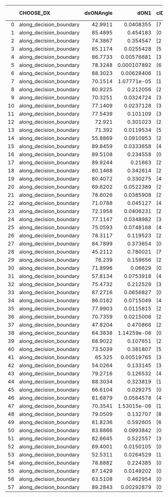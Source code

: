 |    | CHOOSE_DX               |   dxONAngle |        dON1 | cIDON1   |   dON_patch_1 |   nTON |         dON |   dxOFFAngle |       dOFF1 | cIDOFF1   |   dOFF_patch_1 |   nTOFF |        dOFF | SUCCESS   |   nExp |   dual_point_id |   subpoint_time_seconds |   total_execution_time |       logp |        dOFF/dON | Vote dOFF>dON   |
|---:|:------------------------|------------:|------------:|:---------|--------------:|-------:|------------:|-------------:|------------:|:----------|---------------:|--------:|------------:|:----------|-------:|----------------:|------------------------:|-----------------------:|-----------:|----------------:|:----------------|
|  0 | along_decision_boundary |     42.9911 | 0.0408355   | [7 9]    |   0.0408355   |      1 | 0.0408355   |      48.669  | 0.000665171 | [7 9]     |    0.000665171 |       1 | 0.000665171 | False     |      1 |               1 |                0.972119 |                1.32778 |  0         |      0.016289   | False           |
|  1 | along_decision_boundary |     85.4895 | 0.454183    | [0 9]    |   0.454183    |      1 | 0.454183    |      56.662  | 1.09358e-05 | [0 9]     |    1.09358e-05 |       1 | 1.09358e-05 | False     |      2 |               3 |                3.32325  |               10.2575  | -0.5       |      2.4078e-05 | False           |
|  2 | along_decision_boundary |     74.3867 | 0.354547    | [2 5]    |   0.354547    |      1 | 0.354547    |      60.2124 | 0.0605193   | [2 5]     |    0.0605193   |       1 | 0.0605193   | False     |      3 |               4 |                4.33526  |               14.6018  | -1         |      0.170695   | False           |
|  3 | along_decision_boundary |     85.1174 | 0.0255428   | [5 7]    |   0.0255428   |      1 | 0.0255428   |      64.9668 | 0.27314     | [5 7]     |    0.27314     |       1 | 0.27314     | True      |      4 |               6 |                2.44676  |               17.1041  | -1.5       |     10.6934     | True            |
|  4 | along_decision_boundary |     86.7733 | 0.00576681  | [3 5]    |   0.00576681  |      1 | 0.00576681  |      87.4389 | 0.215612    | [3 5]     |    0.215612    |       1 | 0.215612    | True      |      5 |               7 |                1.56691  |               18.6801  | -0.5       |     37.3885     | True            |
|  5 | along_decision_boundary |     78.3248 | 0.000107892 | [6 7]    |   0.000107892 |      1 | 0.000107892 |      79.283  | 0.0649616   | [6 7]     |    0.0649616   |       1 | 0.0649616   | True      |      6 |               8 |                1.03128  |               19.7196  | -0.1       |    602.1        | True            |
|  6 | along_decision_boundary |     88.3023 | 0.00628406  | [1 7]    |   0.00628406  |      1 | 0.00628406  |      79.1085 | 0.00980014  | [0 7]     |    0.00980014  |       1 | 0.00980014  | True      |      7 |              11 |                1.17264  |               25.7117  | -0         |      1.55952    | True            |
|  7 | along_decision_boundary |     70.1514 | 1.07771e-05 | [1 7]    |   1.07771e-05 |      1 | 1.07771e-05 |      51.6652 | 6.16329e-05 | [0 7]     |    6.16329e-05 |       1 | 6.16329e-05 | True      |      8 |              12 |                0.956897 |               26.6742  | -0.0714286 |      5.7189     | True            |
|  8 | along_decision_boundary |     80.9225 | 0.212056    | [2 7]    |   0.212056    |      1 | 0.212056    |      80.8682 | 0.0199412   | [2 7]     |    0.0199412   |       1 | 0.0199412   | False     |      9 |              17 |                1.50822  |               30.4367  | -0.25      |      0.0940373  | False           |
|  9 | along_decision_boundary |     70.3251 | 0.0324724   | [3 7]    |   0.0324724   |      1 | 0.0324724   |      69.4978 | 0.0559326   | [3 7]     |    0.0559326   |       1 | 0.0559326   | True      |     10 |              20 |                1.51735  |               33.4174  | -0.0555556 |      1.72247    | True            |
| 10 | along_decision_boundary |     77.1409 | 0.0237128   | [3 4]    |   0.0237128   |      1 | 0.0237128   |      89.7763 | 0.143381    | [3 4]     |    0.143381    |       1 | 0.143381    | True      |     11 |              22 |                1.25489  |               34.7252  | -0.2       |      6.04655    | True            |
| 11 | along_decision_boundary |     77.5439 | 0.101109    | [3 4]    |   0.101109    |      1 | 0.101109    |      83.7389 | 0.0882527   | [3 4]     |    0.0882527   |       1 | 0.0882527   | False     |     12 |              23 |                3.06714  |               37.8014  | -0.409091  |      0.872852   | False           |
| 12 | along_decision_boundary |     72.921  | 0.301023    | [2 5]    |   0.301023    |      1 | 0.301023    |      71.353  | 0.19344     | [2 5]     |    0.19344     |       1 | 0.19344     | False     |     13 |              27 |                4.22451  |               42.1789  | -0.166667  |      0.64261    | False           |
| 13 | along_decision_boundary |     71.392  | 0.0119534   | [5 8]    |   0.0119534   |      1 | 0.0119534   |      74.5863 | 0.0611512   | [5 8]     |    0.0611512   |       1 | 0.0611512   | True      |     14 |              31 |                1.33102  |               45.8778  | -0.0384615 |      5.11579    | True            |
| 14 | along_decision_boundary |     55.8869 | 0.0910953   | [2 8]    |   0.0910953   |      1 | 0.0910953   |      66.1523 | 0.413063    | [2 8]     |    0.413063    |       1 | 0.413063    | True      |     15 |              35 |                3.71215  |               52.4174  | -0.142857  |      4.53441    | True            |
| 15 | along_decision_boundary |     89.8459 | 0.0333658   | [4 7]    |   0.0333658   |      1 | 0.0333658   |      88.0982 | 0.0539666   | [4 7]     |    0.0539666   |       1 | 0.0539666   | True      |     16 |              39 |                1.25408  |               61.1598  | -0.3       |      1.61742    | True            |
| 16 | along_decision_boundary |     89.5108 | 0.234558    | [0 1]    |   0.234558    |      1 | 0.234558    |      84.2722 | 0.0601132   | [0 1]     |    0.0601132   |       1 | 0.0601132   | False     |     17 |              41 |                3.90694  |               65.1064  | -0.5       |      0.256282   | False           |
| 17 | along_decision_boundary |     89.9244 | 0.21663     | [2 6]    |   0.21663     |      1 | 0.21663     |      82.7843 | 0.228316    | [2 6]     |    0.228316    |       1 | 0.228316    | True      |     18 |              42 |                3.70126  |               68.8127  | -0.264706  |      1.05394    | True            |
| 18 | along_decision_boundary |     80.1468 | 0.342614    | [2 4]    |   0.342614    |      1 | 0.342614    |      82.7183 | 0.092603    | [2 4]     |    0.092603    |       1 | 0.092603    | False     |     19 |              44 |                1.94619  |               70.8057  | -0.444444  |      0.270284   | False           |
| 19 | along_decision_boundary |     80.4072 | 0.330275    | [4 7]    |   0.330275    |      1 | 0.330275    |      67.5736 | 0.000674462 | [4 7]     |    0.000674462 |       1 | 0.000674462 | False     |     20 |              46 |                3.94886  |               79.5082  | -0.236842  |      0.00204212 | False           |
| 20 | along_decision_boundary |     69.6202 | 0.0522389   | [2 4]    |   0.0522389   |      1 | 0.0522389   |      78.3165 | 0.339278    | [2 4]     |    0.339278    |       1 | 0.339278    | True      |     21 |              47 |                5.81919  |               85.3324  | -0.1       |      6.49474    | True            |
| 21 | along_decision_boundary |     78.6026 | 0.0385908   | [2 4]    |   0.0385908   |      1 | 0.0385908   |      79.573  | 0.0903795   | [2 4]     |    0.0903795   |       1 | 0.0903795   | True      |     22 |              48 |                1.66649  |               87.0064  | -0.214286  |      2.342      | True            |
| 22 | along_decision_boundary |     71.0788 | 0.045127    | [4 6]    |   0.045127    |      1 | 0.045127    |      71.7446 | 0.613421    | [4 6]     |    0.613421    |       1 | 0.613421    | True      |     23 |              49 |                6.57672  |               93.5881  | -0.363636  |     13.5932     | True            |
| 23 | along_decision_boundary |     72.1958 | 0.0406231   | [2 7]    |   0.0406231   |      1 | 0.0406231   |      83.1331 | 0.228351    | [2 7]     |    0.228351    |       1 | 0.228351    | True      |     24 |              50 |                3.75461  |               97.3528  | -0.543478  |      5.62122    | True            |
| 24 | along_decision_boundary |     77.1147 | 0.0348982   | [3 8]    |   0.0348982   |      1 | 0.0348982   |      75.5503 | 0.0014434   | [3 8]     |    0.0014434   |       1 | 0.0014434   | False     |     25 |              52 |                1.90347  |              101.938   | -0.75      |      0.0413603  | False           |
| 25 | along_decision_boundary |     75.0593 | 0.0748168   | [4 8]    |   0.0748168   |      1 | 0.0748168   |      75.4698 | 0.08263     | [4 8]     |    0.08263     |       1 | 0.08263     | True      |     26 |              57 |                2.13717  |              107.339   | -0.5       |      1.10443    | True            |
| 26 | along_decision_boundary |     78.3117 | 0.119523    | [2 4]    |   0.119523    |      1 | 0.119523    |      65.1217 | 0.0994514   | [2 4]     |    0.0994514   |       1 | 0.0994514   | False     |     27 |              58 |                4.05822  |              111.403   | -0.692308  |      0.832069   | False           |
| 27 | along_decision_boundary |     84.7899 | 0.373654    | [0 1]    |   0.373654    |      1 | 0.373654    |      80.0232 | 0.105809    | [0 1]     |    0.105809    |       1 | 0.105809    | False     |     28 |              59 |                3.84385  |              115.256   | -0.462963  |      0.283173   | False           |
| 28 | along_decision_boundary |     45.2112 | 0.780021    | [7 8]    |   0.780021    |      1 | 0.780021    |      45.573  | 0.0923403   | [7 8]     |    0.0923403   |       1 | 0.0923403   | False     |     29 |              61 |                2.18246  |              117.493   | -0.285714  |      0.118382   | False           |
| 29 | along_decision_boundary |     76.239  | 0.159656    | [2 7]    |   0.159656    |      1 | 0.159656    |      64.7958 | 0.041387    | [2 7]     |    0.041387    |       1 | 0.041387    | False     |     30 |              67 |                2.04795  |              128.979   | -0.155172  |      0.259226   | False           |
| 30 | along_decision_boundary |     71.8996 | 0.06629     | [0 1]    |   0.06629     |      1 | 0.06629     |      74.0413 | 0.225115    | [0 1]     |    0.225115    |       1 | 0.225115    | True      |     31 |              68 |                3.35958  |              132.343   | -0.0666667 |      3.39591    | True            |
| 31 | along_decision_boundary |     57.8134 | 0.0753918   | [4 8]    |   0.0753918   |      1 | 0.0753918   |      67.2921 | 0.197122    | [4 8]     |    0.197122    |       1 | 0.197122    | True      |     32 |              69 |                2.1486   |              134.501   | -0.145161  |      2.61463    | True            |
| 32 | along_decision_boundary |     75.4732 | 0.212529    | [3 5]    |   0.212529    |      1 | 0.212529    |      78.3777 | 0.146828    | [3 5]     |    0.146828    |       1 | 0.146828    | False     |     33 |              77 |                2.85081  |              147.562   | -0.25      |      0.69086    | False           |
| 33 | along_decision_boundary |     87.2716 | 0.0656827   | [0 4]    |   0.0656827   |      1 | 0.0656827   |      86.8088 | 0.210403    | [1 4]     |    0.210403    |       1 | 0.210403    | True      |     34 |              80 |                2.86182  |              155.298   | -0.136364  |      3.20332    | True            |
| 34 | along_decision_boundary |     86.0162 | 0.0715049   | [4 9]    |   0.0715049   |      1 | 0.0715049   |      80.6896 | 0.0806166   | [4 9]     |    0.0806166   |       1 | 0.0806166   | True      |     35 |              81 |                2.87986  |              158.182   | -0.235294  |      1.12743    | True            |
| 35 | along_decision_boundary |     77.9903 | 0.0115815   | [2 3]    |   0.0115815   |      1 | 0.0115815   |      78.4849 | 0.0362981   | [2 3]     |    0.0362981   |       1 | 0.0362981   | True      |     36 |              82 |                2.16976  |              160.362   | -0.357143  |      3.13414    | True            |
| 36 | along_decision_boundary |     70.7359 | 0.0215006   | [2 3]    |   0.0215006   |      1 | 0.0215006   |      72.9113 | 0.047638    | [2 3]     |    0.047638    |       1 | 0.047638    | True      |     37 |              83 |                2.38658  |              162.757   | -0.5       |      2.21566    | True            |
| 37 | along_decision_boundary |     47.8204 | 0.470866    | [2 6]    |   0.470866    |      1 | 0.470866    |      53.39   | 0.0650896   | [2 6]     |    0.0650896   |       1 | 0.0650896   | False     |     38 |              84 |                3.86079  |              166.622   | -0.662162  |      0.138234   | False           |
| 38 | along_decision_boundary |     64.3838 | 1.14259e-06 | [0 8]    |   1.14259e-06 |      1 | 1.14259e-06 |      76.6106 | 1.48269e-05 | [1 8]     |    1.48269e-05 |       1 | 1.48269e-05 | True      |     39 |              86 |                1.10454  |              169.352   | -0.473684  |     12.9767     | True            |
| 39 | along_decision_boundary |     68.9022 | 0.107651    | [2 6]    |   0.107651    |      1 | 0.107651    |      61.8656 | 0.125766    | [2 6]     |    0.125766    |       1 | 0.125766    | True      |     40 |              87 |                1.48286  |              170.841   | -0.628205  |      1.16827    | True            |
| 40 | along_decision_boundary |     73.5039 | 0.381807    | [5 7]    |   0.381807    |      1 | 0.381807    |      67.97   | 0.19726     | [5 7]     |    0.19726     |       1 | 0.19726     | False     |     41 |              91 |                4.43933  |              180.402   | -0.8       |      0.516649   | False           |
| 41 | along_decision_boundary |     65.325  | 0.00519765  | [3 5]    |   0.00519765  |      1 | 0.00519765  |      66.1954 | 0.0108886   | [3 5]     |    0.0108886   |       1 | 0.0108886   | True      |     42 |              93 |                0.978814 |              183.735   | -0.597561  |      2.09491    | True            |
| 42 | along_decision_boundary |     54.0264 | 0.133145    | [3 5]    |   0.133145    |      1 | 0.133145    |      60.2532 | 0.187541    | [3 5]     |    0.187541    |       1 | 0.187541    | True      |     43 |              94 |                2.4386   |              186.184   | -0.761905  |      1.40855    | True            |
| 43 | along_decision_boundary |     79.2716 | 0.126532    | [4 8]    |   0.126532    |      1 | 0.126532    |      80.0213 | 0.393873    | [4 8]     |    0.393873    |       1 | 0.393873    | True      |     44 |              96 |                2.19747  |              193.475   | -0.94186   |      3.11284    | True            |
| 44 | along_decision_boundary |     88.3034 | 0.323819    | [1 7]    |   0.323819    |      1 | 0.323819    |      74.4151 | 0.0273838   | [1 7]     |    0.0273838   |       1 | 0.0273838   | False     |     45 |              97 |                2.52368  |              196.004   | -1.13636   |      0.0845652  | False           |
| 45 | along_decision_boundary |     66.6104 | 0.029275    | [0 8]    |   0.029275    |      1 | 0.029275    |      74.4489 | 0.166116    | [1 8]     |    0.166116    |       1 | 0.166116    | True      |     46 |             100 |                1.71631  |              201.379   | -0.9       |      5.67435    | True            |
| 46 | along_decision_boundary |     81.6879 | 0.0564578   | [4 7]    |   0.0564578   |      1 | 0.0564578   |      74.0311 | 0.226333    | [4 7]     |    0.226333    |       1 | 0.226333    | True      |     47 |             102 |                1.93373  |              204.845   | -1.08696   |      4.00888    | True            |
| 47 | along_decision_boundary |     70.3541 | 1.53015e-06 | [1 8]    |   1.53015e-06 |      1 | 1.53015e-06 |      76.7993 | 0.221081    | [0 8]     |    0.221081    |       1 | 0.221081    | True      |     48 |             106 |                2.46071  |              207.477   | -1.28723   | 144483          | True            |
| 48 | along_decision_boundary |     79.0509 | 0.132707    | [8 9]    |   0.132707    |      1 | 0.132707    |      84.9635 | 0.0843015   | [8 9]     |    0.0843015   |       1 | 0.0843015   | False     |     49 |             107 |                1.25892  |              208.744   | -1.5       |      0.635244   | False           |
| 49 | along_decision_boundary |     81.8236 | 0.592605    | [6 9]    |   0.592605    |      1 | 0.592605    |      67.8704 | 0.667175    | [6 9]     |    0.667175    |       1 | 0.667175    | True      |     50 |             108 |                4.4529   |              213.206   | -1.23469   |      1.12583    | True            |
| 50 | along_decision_boundary |     83.8866 | 0.0993842   | [0 8]    |   0.0993842   |      1 | 0.0993842   |      75.2575 | 0.13157     | [1 8]     |    0.13157     |       1 | 0.13157     | True      |     51 |             113 |                2.40836  |              215.835   | -1.44      |      1.32385    | True            |
| 51 | along_decision_boundary |     82.6645 | 0.522557    | [3 7]    |   0.522557    |      1 | 0.522557    |      85.1913 | 0.130511    | [3 7]     |    0.130511    |       1 | 0.130511    | False     |     52 |             121 |                3.78067  |              225.22    | -1.65686   |      0.249755   | False           |
| 52 | along_decision_boundary |     69.4001 | 0.0150105   | [0 1]    |   0.0150105   |      1 | 0.0150105   |      74.9522 | 0.576782    | [0 1]     |    0.576782    |       1 | 0.576782    | True      |     53 |             125 |                3.1003   |              231.596   | -1.38462   |     38.4253     | True            |
| 53 | along_decision_boundary |     52.5311 | 0.0264529   | [1 8]    |   0.0264529   |      1 | 0.0264529   |      59.5691 | 3.67771e-05 | [0 8]     |    3.67771e-05 |       1 | 3.67771e-05 | False     |     54 |             126 |                1.27794  |              232.881   | -1.59434   |      0.00139029 | False           |
| 54 | along_decision_boundary |     78.8882 | 0.224385    | [0 1]    |   0.224385    |      1 | 0.224385    |      75.1946 | 0.0466257   | [0 1]     |    0.0466257   |       1 | 0.0466257   | False     |     55 |             127 |                2.48542  |              235.373   | -1.33333   |      0.207794   | False           |
| 55 | along_decision_boundary |     87.1429 | 0.0149202   | [0 1]    |   0.0149202   |      1 | 0.0149202   |      86.0177 | 0.422897    | [0 1]     |    0.422897    |       1 | 0.422897    | True      |     56 |             131 |                2.06187  |              239.941   | -1.1       |     28.3439     | True            |
| 56 | along_decision_boundary |     63.5108 | 0.462954    | [0 1]    |   0.462954    |      1 | 0.462954    |      48.0821 | 0.0206935   | [0 1]     |    0.0206935   |       1 | 0.0206935   | False     |     57 |             132 |                4.82762  |              244.777   | -1.28571   |      0.0446989  | False           |
| 57 | along_decision_boundary |     89.2843 | 0.00292879  | [0 1]    |   0.00292879  |      1 | 0.00292879  |      87.0913 | 0.0712932   | [0 1]     |    0.0712932   |       1 | 0.0712932   | True      |     58 |             133 |                1.01614  |              245.805   | -1.0614    |     24.3422     | True            |